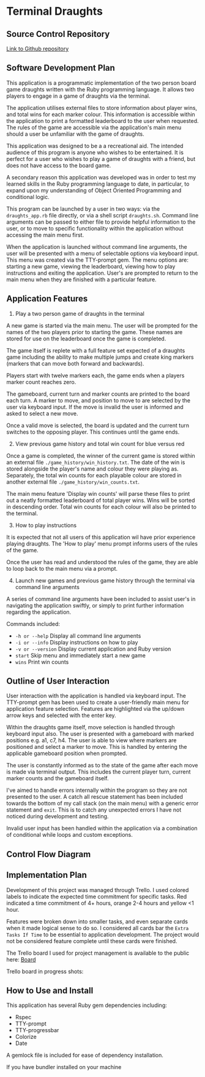 # Terminal Draughts

## Source Control Repository

[Link to Github repository](https://github.com/Rhys-Morris/Terminal-Draughts)

## Software Development Plan

This application is a programmatic implementation of the two person board game draughts written with the Ruby programming language. It allows two players to engage in a game of draughts via the terminal.

The application utilises external files to store information about player wins, and total wins for each marker colour. This information is accessible within the application to print a formatted leaderboard to the user when requested. The rules of the game are accessible via the application's main menu should a user be unfamiliar with the game of draughts.

This application was designed to be a a recreational aid. The intended audience of this program is anyone who wishes to be entertained. It is perfect for a user who wishes to play a game of draughts with a friend, but does not have access to the board game.

A secondary reason this application was developed was in order to test my learned skills in the Ruby programming language to date, in particular, to expand upon my understanding of Object Oriented Programming and conditional logic.

This program can be launched by a user in two ways: via the `draughts_app.rb` file directly, or via a shell script `draughts.sh`. Command line arguments can be passed to either file to provide helpful information to the user, or to move to specific functionality within the application without accessing the main menu first.

When the application is launched without command line arguments, the user will be presented with a menu of selectable options via keyboard input. This menu was created via the TTY-prompt gem. The menu options are: starting a new game, viewing the leaderboard, viewing how to play instructions and exiting the application. User's are prompted to return to the main menu when they are finished with a particular feature.

## Application Features

1. Play a two person game of draughts in the terminal

A new game is started via the main menu. The user will be prompted for the names of the two players prior to starting the game. These names are stored for use on the leaderboard once the game is completed.

The game itself is replete with a full feature set expected of a draughts game including the ability to make multiple jumps and create king markers (markers that can move both forward and backwards).

Players start with twelve markers each, the game ends when a players marker count reaches zero.

The gameboard, current turn and marker counts are printed to the board each turn. A marker to move, and position to move to are selected by the user via keyboard input. If the move is invalid the user is informed and asked to select a new move.

Once a valid move is selected, the board is updated and the current turn switches to the opposing player. This continues until the game ends.

2. View previous game history and total win count for blue versus red

Once a game is completed, the winner of the current game is stored within an external file `./game_history/win_history.txt`. The date of the win is stored alongside the player's name and colour they were playing as. Separately, the total win counts for each playable colour are stored in another external file `./game_history/win_counts.txt`.

The main menu feature 'Display win counts' will parse these files to print out a neatly formatted leaderboard of total player wins. Wins will be sorted in descending order. Total win counts for each colour will also be printed to the terminal.

3. How to play instructions

It is expected that not all users of this application wil have prior experience playing draughts. The 'How to play' menu prompt informs users of the rules of the game.

Once the user has read and understood the rules of the game, they are able to loop back to the main menu via a prompt.

4. Launch new games and previous game history through the terminal via command line arguments

A series of command line arguments have been included to assist user's in navigating the application swiftly, or simply to print further information regarding the application.

Commands included:

- `-h or --help` Display all command line arguments
- `-i or --info` Display instructions on how to play
- `-v or --version` Display current application and Ruby version
- `start` Skip menu and immediately start a new game
- `wins` Print win counts

## Outline of User Interaction

User interaction with the application is handled via keyboard input. The TTY-prompt gem has been used to create a user-friendly main menu for application feature selection. Features are highlighted via the up/down arrow keys and selected with the enter key.

Within the draughts game itself, move selection is handled through keyboard input also. The user is presented with a gameboard with marked positions e.g. a1, c7, h4. The user is able to view where markers are positioned and select a marker to move. This is handled by entering the applicable gameboard position when prompted.

The user is constantly informed as to the state of the game after each move is made via terminal output. This includes the current player turn, current marker counts and the gameboard itself.

I've aimed to handle errors internally within the program so they are not presented to the user. A catch all rescue statement has been included towards the bottom of my call stack (on the main menu) with a generic error statement and `exit`. This is to catch any unexpected errors I have not noticed during development and testing.

Invalid user input has been handled within the application via a combination of conditional while loops and custom exceptions.

## Control Flow Diagram

## Implementation Plan

Development of this project was managed through Trello. I used colored labels to indicate the expected time commitment for specific tasks. Red indicated a time commitment of 4+ hours, orange 2-4 hours and yellow <1 hour.

Features were broken down into smaller tasks, and even separate cards when it made logical sense to do so. I considered all cards bar the `Extra Tasks If Time` to be essential to application development. The project would not be considered feature complete until these cards were finished.

The Trello board I used for project management is available to the public here: [Board](https://trello.com/b/2XPubgdp/terminal-draughts)

Trello board in progress shots:

## How to Use and Install

This application has several Ruby gem dependencies including:

- Rspec
- TTY-prompt
- TTY-progressbar
- Colorize
- Date

A gemlock file is included for ease of dependency installation.

If you have bundler installed on your machine
